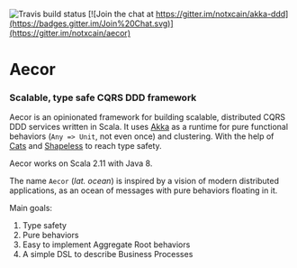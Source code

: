 
![Travis build status](https://travis-ci.org/notxcain/aecor.svg?branch=master)
[![Join the chat at https://gitter.im/notxcain/akka-ddd](https://badges.gitter.im/Join%20Chat.svg)](https://gitter.im/notxcain/aecor)


# Aecor
### Scalable, type safe CQRS DDD framework

Aecor is an opinionated framework for building scalable, distributed CQRS DDD services written in Scala. It uses [Akka](https://github.com/akka/akka) as a runtime for pure functional behaviors (`Any => Unit`, not even once) and clustering.
With the help of [Cats](https://github.com/typelevel/cats/) and [Shapeless](https://github.com/milessabin/shapeless) to reach type safety.

Aecor works on Scala 2.11 with Java 8.

The name `Aecor` (_lat. ocean_) is inspired by a vision of modern distributed applications, as an ocean of messages with pure behaviors floating in it.

Main goals:  
1. Type safety  
2. Pure behaviors  
3. Easy to implement Aggregate Root behaviors    
4. A simple DSL to describe Business Processes   
